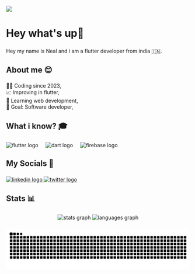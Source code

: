 ![](https://komarev.com/ghpvc/?username=ne-al)


<h1 align="left">Hey what's up👋</h1>

###

<p align="left">Hey my name is Neal and i am a flutter developer from india 🇮🇳.</p>

###

<h2 align="left">About me 😊</h2>

###

<p align="left">👨‍💻 Coding since 2023,<br>📈 Improving in flutter,<br>📖 Learning web development,<br>🎯 Goal: Software developer,</p>

###

<h2 align="left">What i know? 🎓</h2>

###

<div align="left">
  <img src="https://img.shields.io/badge/Flutter-02569B?logo=flutter&logoColor=white&style=for-the-badge" height="40" alt="flutter logo"  />
  <img width="12" />
  <img src="https://img.shields.io/badge/Dart-0175C2?logo=dart&logoColor=white&style=for-the-badge" height="40" alt="dart logo"  />
  <img width="12" />
  <img src="https://img.shields.io/badge/Firebase-FFCA28?logo=firebase&logoColor=black&style=for-the-badge" height="40" alt="firebase logo"  />
</div>

###

<h2 align="left">My Socials 🛜</h2>

###

<div align="left">
  <a href="https://www.linkedin.com/in/rohit-raj-019265219/" target="_blank">
    <img src="https://img.shields.io/static/v1?message=LinkedIn&logo=linkedin&label=&color=0077B5&logoColor=white&labelColor=&style=for-the-badge" height="40" alt="linkedin logo"  />
  </a>
  <a href="https://twitter.com/_ne_al" target="_blank">
    <img src="https://img.shields.io/static/v1?message=Twitter&logo=twitter&label=&color=1DA1F2&logoColor=white&labelColor=&style=for-the-badge" height="40" alt="twitter logo"  />
  </a>
</div>

###

<h2 align="left">Stats 📊</h2>

###

<div align="center">
  <img src="https://github-readme-stats.vercel.app/api?username=ne-al&hide_title=true&hide_rank=true&show_icons=true&include_all_commits=true&count_private=true&disable_animations=false&theme=monokai&locale=en&hide_border=false&order=1" height="150" alt="stats graph"  />
  <img src="https://github-readme-stats.vercel.app/api/top-langs?username=ne-al&locale=en&hide_title=true&layout=compact&card_width=320&langs_count=5&theme=monokai&hide_border=false&order=2" height="150" alt="languages graph"  />
</div>

###

<img src="https://raw.githubusercontent.com/ne-al/ne-al/output/snake.svg" alt="Snake animation" />

###
